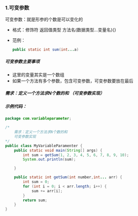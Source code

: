 ### 1.可变参数

可变参数：就是形参的个数是可以变化的

- 格式：修饰符 返回值类型 方法名(数据类型...变量名){}

- 范例：

  ```java
  public static int sum(int...a)
  ```

##### 可变参数主要事项

- 这里的变量其实是一个数组
- 如果一个方法有多个参数，包含可变参数，可变参数要放在最后

##### 需求：定义一个方法求N个数的和  （可变参数实现）

##### 示例代码：

```java
package com.variableparameter;

/*
    需求：定义一个方法求N个数的和
    可变参数实现
*/
public class MyVariableParamenter {
    public static void main(String[] args) {
        int sum = getSum(1, 2, 3, 4, 5, 6, 7, 8, 9, 10);
        System.out.println(sum);

    }

    public static int getSum(int number,int... arr) {
        int sum = 0;
        for (int i = 0; i < arr.length; i++) {
            sum += arr[i];
        }
        return sum;
    }
}
```